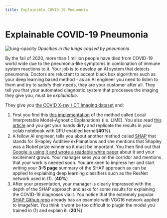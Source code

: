```yaml
---
title: Explainable COVID-19 Pneumonia
---
```


# Explainable COVID-19 Pneumonia

![lung-opacity](images/lung-opacity.png)
*Opacities in the lungs caused by pneumonia*

By the fall of 2020, more than 1 million people have died from COVID-19 world wide due to the pneumonia-like symptoms in combination of immune system reactions to it.  Your job is to develop an AI system that detects pneumonia.  Doctors are reluctant to accept black box algorithms such as your deep learning based method - as an AI engineer you need to listen to them and try to satisfy their needs, they are your customer after all. They tell you that your automated diagnostic system that processes the imaging they give you, must be  _explainable_. 

They give you [the COVID X-ray / CT Imaging dataset](https://github.com/ieee8023/covid-chestxray-dataset) and:

1. First you find this [this implementation](https://github.com/aildnont/covid-cxr) of the method called Local Interpretable Model-Agnostic Explanations (i.e. LIME). You also read [this article](https://towardsdatascience.com/investigation-of-explainable-predictions-of-covid-19-infection-from-chest-x-rays-with-machine-cb370f46af1d) and you get your hands dirty and replicate the results in your colab notebook with GPU enabled kernel(**40%**).
2. A fellow AI engineer, tells you about another method called [SHAP](https://arxiv.org/abs/1705.07874) that stands for SHapley Additive exPlanations and she mentions that Shapley was a Nobel prize winner so it must be important. You then find out that [Google is using it and wrote a readable white paper](https://storage.googleapis.com/cloud-ai-whitepapers/AI%20Explainability%20Whitepaper.pdf) about it and your excitement grows. Your manager sees you on the corridor and mentions that your work is needed soon. You are keen to impress her and start writing your **3-5 page** summary of the SHAP approach as can be applied to explaining deep learning classifiers such as the ResNet network used in (1). (**40%**) 
3. After your presentation, your manager is clearly impressed with the depth of the SHAP approach and asks for some results for explaining the COVID-19 diagnoses via it. You notice that the extremely popular [SHAP Github repo](https://github.com/slundberg/shap) already has an example with VGG16 network applied to ImageNet. You think it wont be too difficult to plugin the model you trained in (1) and explain it. (**20%**)

